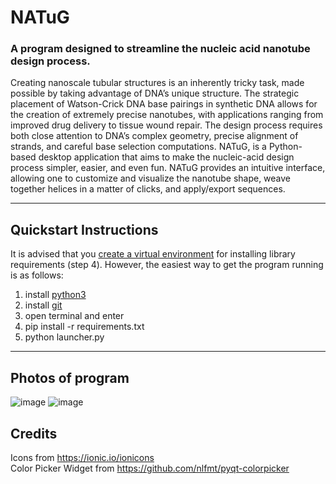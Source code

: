 # NATuG

### A program designed to streamline the nucleic acid nanotube design process.

Creating nanoscale tubular structures is an inherently tricky task, made possible by taking advantage of DNA’s unique structure. The strategic placement of Watson-Crick DNA base pairings in synthetic DNA allows for the creation of extremely precise nanotubes, with applications ranging from improved drug delivery to tissue wound repair. The design process requires both close attention to DNA’s complex geometry, precise alignment of strands, and careful base selection computations. NATuG, is a Python-based desktop application that aims to make the nucleic-acid design process simpler, easier, and even fun. NATuG provides an intuitive interface, allowing one to customize and visualize the nanotube shape, weave together helices in a matter of clicks, and apply/export sequences.

<hr>

## Quickstart Instructions

It is advised that you [create a virtual environment](https://docs.python.org/3/library/venv.html) for installing library requirements (step 4). However, the easiest way to get the program running is as follows:

1) install [python3](https://www.python.org/downloads/)
2) install [git](https://git-scm.com/downloads)
3) open terminal and enter
4) pip install -r requirements.txt
5) python launcher.py

<hr>

## Photos of program

![image](https://user-images.githubusercontent.com/108041238/203201243-f633ce8e-94ce-4f30-aa51-4a84f177c3b9.png)
![image](https://user-images.githubusercontent.com/108041238/203203049-df2e7c59-3c79-4f1d-ad81-e98e295e818e.png)

## Credits

Icons from https://ionic.io/ionicons <br>
Color Picker Widget from https://github.com/nlfmt/pyqt-colorpicker
